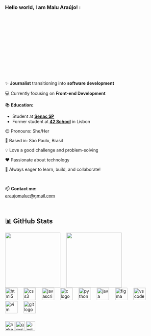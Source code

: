 ### Hello world, I am Malu Araújo! <img src="https://media.giphy.com/media/hvRJCLFzcasrR4ia7z/giphy.gif" width="5%">

<br>

✨ **Journalist** transitioning into **software development**

💻 Currently focusing on **Front-end Development**

📚 **Education:**

- Student at [**Senac SP**](https://www.sp.senac.br/graduacao/tecnologia-em-sistemas-para-internet)
- Former student at [**42 School**](https://www.42lisboa.com/en/) in Lisbon

😉 Pronouns: She/Her

📍 Based in: São Paulo, Brasil

💡 Love a good challenge and problem-solving

❤️ Passionate about technology

🌟 Always eager to learn, build, and collaborate!

<br>

📫 **Contact me:**  
[araujomaluc@gmail.com](mailto:araujomaluc@gmail.com)

<br>

<h2> 📊 GitHub Stats </h2>
<div style="display: flex; gap: 20px;">
  <a href="https://github.com/maluojuara">
    <img height="180em" src="https://github-readme-stats.vercel.app/api?username=maluojuara&hide_title=true&show_icons=true&theme=dracula&include_all_commits=true&count_private=true&icon_color=eca7ba"/>
  </a>
  <a href="https://github.com/maluojuara">
    <img height="180em" src="https://github-readme-stats.vercel.app/api/top-langs/?username=maluojuara&hide_title=true&layout=compact&theme=dracula&include_all_commits=true&count_private=true"/>
  </a>
</div>

<div align="left">
  <img src="https://cdn.jsdelivr.net/gh/devicons/devicon/icons/html5/html5-original.svg" height="40" alt="html5 logo"  />
  <img width="12" />
  <img src="https://cdn.jsdelivr.net/gh/devicons/devicon/icons/css3/css3-original.svg" height="40" alt="css3 logo"  />
  <img width="12" />
  <img src="https://cdn.jsdelivr.net/gh/devicons/devicon/icons/javascript/javascript-original.svg" height="40" alt="javascript logo"  />
  <img width="12" />
  <img src="https://cdn.jsdelivr.net/gh/devicons/devicon/icons/c/c-original.svg" height="40" alt="c logo"  />
  <img width="12" />
  <img src="https://cdn.jsdelivr.net/gh/devicons/devicon/icons/python/python-original.svg" height="40" alt="python logo"  />
  <img width="12" />
  <img src="https://cdn.jsdelivr.net/gh/devicons/devicon/icons/java/java-original.svg" height="40" alt="java logo"  />
  <img width="12" />
  <img src="https://cdn.jsdelivr.net/gh/devicons/devicon/icons/figma/figma-original.svg" height="40" alt="figma logo"  />
  <img width="12" />
  <img src="https://cdn.jsdelivr.net/gh/devicons/devicon/icons/vscode/vscode-original.svg" height="40" alt="vscode logo"  />
  <img width="12" />
  <img src="https://cdn.jsdelivr.net/gh/devicons/devicon/icons/vim/vim-original.svg" height="40" alt="vim logo"  />
  <img width="12" />
  <img src="https://cdn.jsdelivr.net/gh/devicons/devicon/icons/git/git-original.svg" height="40" alt="git logo"  />
</div>

###


<div align="left">
  <a href="https://www.linkedin.com/in/maluojuara/" target="_blank">
    <img src="https://img.shields.io/static/v1?message=LinkedIn&logo=linkedin&label=&color=pink&logoColor=black&labelColor=pink&style=for-the-badge" height="30" alt="linkedin logo"  />
  </a>
  <a href="mailto:araujomaluc@gmail.com" target="_blank">
    <img src="https://img.shields.io/static/v1?message=E-mail&logo=gmail&label=&color=pink&logoColor=black&labelColor=pink&style=for-the-badge" height="30" alt="gmail logo"  />
  </a>
  <a href="https://www.instagram.com/malu.codes/" target="_blank">
    <img src="https://img.shields.io/static/v1?message=Instagram&logo=instagram&label=&color=pink&logoColor=black&labelColor=pink&style=for-the-badge" height="30" alt="instagram logo"  />
  </a>
</div>

